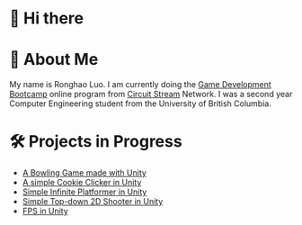 
# 👋 Hi there




# 🚀 About Me
My name is Ronghao Luo. I am currently doing the [Game Development Bootcamp](https://www.circuitstream.com/bootcamp/game-development) online program from [Circuit Stream](https://www.circuitstream.com/) Network. I was a second year Computer Engineering student from the University of British Columbia.


# 🛠 Projects in Progress

 - [A Bowling Game made with Unity](https://github.com/RonghaoLuo/BowlingGame)
 - [A simple Cookie Clicker in Unity](https://github.com/RonghaoLuo/MuffinClicker)
 - [Simple Infinite Platformer in Unity](https://github.com/RonghaoLuo/2023-Module-01-Intro-to-unity-assignment-main)
 - [Simple Top-down 2D Shooter in Unity](https://github.com/RonghaoLuo/Objects)
 - [FPS in Unity](https://github.com/RonghaoLuo/Unit_3_FPS_Game)




<!--
**RonghaoLuo/RonghaoLuo** is a ✨ _special_ ✨ repository because its `README.md` (this file) appears on your GitHub profile.

Here are some ideas to get you started:

- 🔭 I’m currently working on ...
- 🌱 I’m currently learning ...
- 👯 I’m looking to collaborate on ...
- 🤔 I’m looking for help with ...
- 💬 Ask me about ...
- 📫 How to reach me: ...
- 😄 Pronouns: ...
- ⚡ Fun fact: ...
-->
